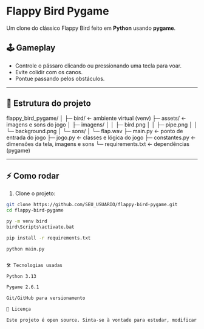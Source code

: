 # Flappy Bird Pygame

Um clone do clássico Flappy Bird feito em **Python** usando **pygame**.

## 🕹️ Gameplay

- Controle o pássaro clicando ou pressionando uma tecla para voar.
- Evite colidir com os canos.
- Pontue passando pelos obstáculos.

---

## 📂 Estrutura do projeto

flappy_bird_pygame/
│
├─ bird/ ← ambiente virtual (venv)
├─ assets/ ← imagens e sons do jogo
│ ├─ imagens/
│ │ ├─ bird.png
│ │ ├─ pipe.png
│ │ └─ background.png
│ └─ sons/
│ └─ flap.wav
├─ main.py ← ponto de entrada do jogo
├─ jogo.py ← classes e lógica do jogo
├─ constantes.py ← dimensões da tela, imagens e sons
└─ requirements.txt ← dependências (pygame)


---

## ⚡ Como rodar

1. Clone o projeto:
```bash
git clone https://github.com/SEU_USUARIO/flappy-bird-pygame.git
cd flappy-bird-pygame

py -m venv bird
bird\Scripts\activate.bat

pip install -r requirements.txt

python main.py


🛠️ Tecnologias usadas

Python 3.13

Pygame 2.6.1

Git/GitHub para versionamento

📖 Licença

Este projeto é open source. Sinta-se à vontade para estudar, modificar e compartilhar.

